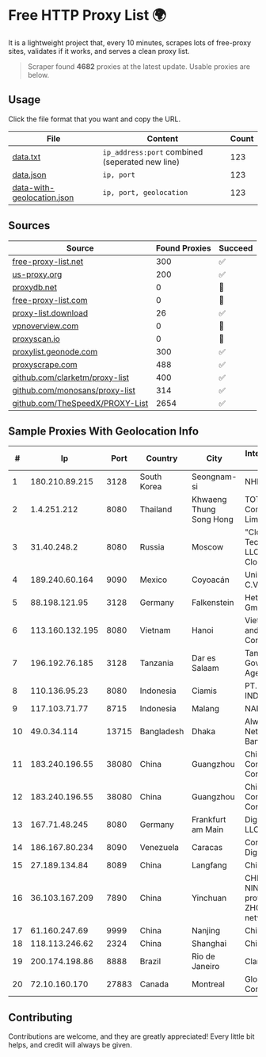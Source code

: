 
# Free HTTP Proxy List 🌍

It is a lightweight project that, every 10 minutes, scrapes lots of free-proxy sites, validates if it works, and serves a clean proxy list.


> Scraper found **4682** proxies at the latest update. Usable proxies are below.

## Usage

Click the file format that you want and copy the URL.


|File|Content|Count|
|----|-------|-----|
|[data.txt](https://raw.githubusercontent.com/themiralay/Proxy-List-World/master/data.txt)|`ip_address:port` combined (seperated new line)|123|
|[data.json](https://raw.githubusercontent.com/themiralay/Proxy-List-World/master/data.json)|`ip, port`|123|
|[data-with-geolocation.json](https://raw.githubusercontent.com/themiralay/Proxy-List-World/master/data-with-geolocation.json)|`ip, port, geolocation`|123|

## Sources

|Source|Found Proxies|Succeed|
|------|-------------|-------|
|[free-proxy-list.net](https://free-proxy-list.net)|300|✅|
|[us-proxy.org](https://www.us-proxy.org)|200|✅|
|[proxydb.net](http://proxydb.net)|0|🚫|
|[free-proxy-list.com](https://free-proxy-list.com/?page=&port=&type%5B%5D=http&type%5B%5D=https&up_time=0&search=Search)|0|🚫|
|[proxy-list.download](https://www.proxy-list.download/HTTP)|26|✅|
|[vpnoverview.com](https://vpnoverview.com/privacy/anonymous-browsing/free-proxy-servers)|0|🚫|
|[proxyscan.io](https://www.proxyscan.io)|0|🚫|
|[proxylist.geonode.com](https://proxylist.geonode.com/api/proxy-list?limit=300&page=1&sort_by=lastChecked&sort_type=desc&protocols=http,https)|300|✅|
|[proxyscrape.com](https://api.proxyscrape.com/v2/?request=displayproxies&protocol=http&timeout=10000&country=all&ssl=all&anonymity=all)|488|✅|
|[github.com/clarketm/proxy-list](https://raw.githubusercontent.com/clarketm/proxy-list/master/proxy-list-raw.txt)|400|✅|
|[github.com/monosans/proxy-list](https://raw.githubusercontent.com/monosans/proxy-list/main/proxies/http.txt)|314|✅|
|[github.com/TheSpeedX/PROXY-List](https://raw.githubusercontent.com/TheSpeedX/PROXY-List/master/http.txt)|2654|✅|


## Sample Proxies With Geolocation Info

|#|Ip|Port|Country|City|Internet Service Provider|
|-|--|----|-------|----|-------------------------|
|1|180.210.89.215|3128|South Korea|Seongnam-si|NHNCLOUD|
|2|1.4.251.212|8080|Thailand|Khwaeng Thung Song Hong|TOT Public Company Limited|
|3|31.40.248.2|8080|Russia|Moscow|"Cloud Technologies" LLC trading as Cloud.ru|
|4|189.240.60.164|9090|Mexico|Coyoacán|Uninet S.A. de C.V.|
|5|88.198.121.95|3128|Germany|Falkenstein|Hetzner Online GmbH|
|6|113.160.132.195|8080|Vietnam|Hanoi|VietNam Post and Telecom Corporation|
|7|196.192.76.185|3128|Tanzania|Dar es Salaam|Tanzania e-Government Agency|
|8|110.136.95.23|8080|Indonesia|Ciamis|PT. TELKOM INDONESIA|
|9|117.103.71.77|8715|Indonesia|Malang|NARATEL|
|10|49.0.34.114|13715|Bangladesh|Dhaka|Always On Network Bangladesh Ltd.|
|11|183.240.196.55|38080|China|Guangzhou|China Mobile Communications Corporation|
|12|183.240.196.55|38080|China|Guangzhou|China Mobile Communications Corporation|
|13|167.71.48.245|8080|Germany|Frankfurt am Main|DigitalOcean, LLC|
|14|186.167.80.234|8090|Venezuela|Caracas|Corporacion Digitel C.A|
|15|27.189.134.84|8089|China|Langfang|Chinanet|
|16|36.103.167.209|7890|China|Yinchuan|CHINANET NINGXIA province ZHONGWEI IDC network|
|17|61.160.247.69|9999|China|Nanjing|China Telecom|
|18|118.113.246.62|2324|China|Shanghai|Chinanet|
|19|200.174.198.86|8888|Brazil|Rio de Janeiro|Claro S.A|
|20|72.10.160.170|27883|Canada|Montreal|GloboTech Communications|



## Contributing

Contributions are welcome, and they are greatly appreciated! Every
little bit helps, and credit will always be given.

